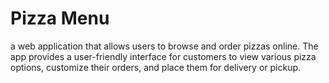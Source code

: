 # Pizza Menu

a web application that allows users to browse and order pizzas online. The app provides a user-friendly interface for customers to view various pizza options, customize their orders, and place them for delivery or pickup.
